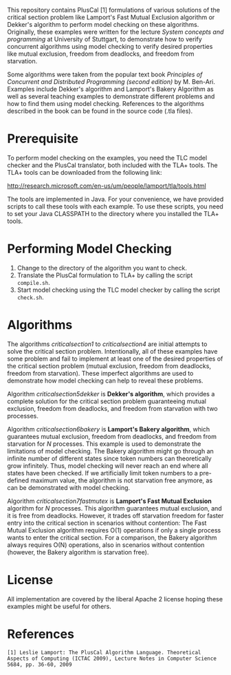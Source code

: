 This repository contains PlusCal [1] formulations of various solutions of the critical section problem like Lamport's Fast Mutual Exclusion algorithm or Dekker's algorithm to perform model checking on these algorithms. Originally, these examples were written for the lecture _System concepts and programming_ at University of Stuttgart, to demonstrate how to verify concurrent algorithms using model checking to verify desired properties like mutual exclusion, freedom from deadlocks, and freedom from starvation. 

Some algorithms were taken from the popular text book _Principles of Concurrent and Distributed Programming (second edition)_ by M. Ben-Ari. Examples include Dekker's algorithm and Lamport's Bakery Algorithm as well as several teaching examples to demonstrate different problems and how to find them using model checking. References to the algorithms described in the book can be found in the source code (.tla files).

# Prerequisite

To perform model checking on the examples, you need the TLC model checker and the PlusCal translator, both included with the TLA+ tools. The TLA+ tools can be downloaded from the following link:

http://research.microsoft.com/en-us/um/people/lamport/tla/tools.html

The tools are implemented in Java. For your convenience, we have provided scripts to call these tools with each example. To use these scripts, you need to set your Java CLASSPATH to the directory where you installed the TLA+ tools.

# Performing Model Checking

1. Change to the directory of the algorithm you want to check.
2. Translate the PlusCal formulation to TLA+ by calling the script ```compile.sh```.
3. Start model checking using the TLC model checker by calling the script ```check.sh```.

# Algorithms

The algorithms _criticalsection1_ to _criticalsection4_ are initial attempts to solve the critical section problem. Intentionally, all of these examples have some problem and fail to implement at least one of the desired properties of the critical section problem (mutual exclusion, freedom from deadlocks, freedom from starvation). These imperfect algorithms are used to demonstrate how model checking can help to reveal these problems.

Algorithm _criticalsection5dekker_ is **Dekker's algorithm**, which provides a complete solution for the critical section problem guaranteeing mutual exclusion, freedom from deadlocks, and freedom from starvation with two processes.

Algorithm _criticalsection6bakery_ is **Lamport's Bakery algorithm**, which guarantees mutual exclusion, freedom from deadlocks, and freedom from starvation for _N_ processes. This example is used to demonstrate the limitations of model checking. The Bakery algorithm might go through an infinite number of different states since token numbers can theoretically grow infinitely. Thus, model checking will never reach an end where all states have been checked. If we artificially limit token numbers to a pre-defined maximum value, the algorithm is not starvation free anymore, as can be demonstrated with model checking. 

Algorithm _criticalsection7fastmutex_ is **Lamport's Fast Mutual Exclusion** algorithm for _N_ processes. This algorithm guarantees mutual exclusion, and it is free from deadlocks. However, it trades off starvation freedom for faster entry into the critical section in scenarios without contention: The Fast Mutual Exclusion algorithm requires O(1) operations if only a single process wants to enter the critical section. For a comparison, the Bakery algorithm always requires O(N) operations, also in scenarios without contention (however, the Bakery algorithm is starvation free). 

# License

All implementation are covered by the liberal Apache 2 license hoping these examples might be useful for others.

# References

    [1] Leslie Lamport: The PlusCal Algorithm Language. Theoretical Aspects of Computing (ICTAC 2009), Lecture Notes in Computer Science 5684, pp. 36-60, 2009
